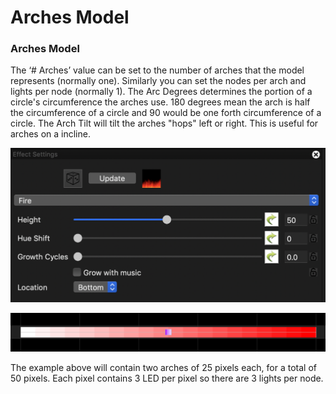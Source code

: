 # Arches Model

### Arches Model

The ‘\# Arches’ value can be set to the number of arches that the model represents \(normally one\).  Similarly you can set the nodes per arch and lights per node \(normally 1\). The Arc Degrees determines the portion of a circle's circumference the arches use. 180 degrees mean the arch is half the circumference of a circle and 90 would be one forth circumference of a circle. The Arch Tilt will tilt the arches "hops" left or right. This is useful for arches on a incline. 

![](../../../.gitbook/assets/image%20%28468%29.png)

![](../../../.gitbook/assets/image%20%28496%29.png)

The example above will contain two arches of 25 pixels each, for a total of 50 pixels. Each pixel contains 3 LED per pixel so there are 3 lights per node.

